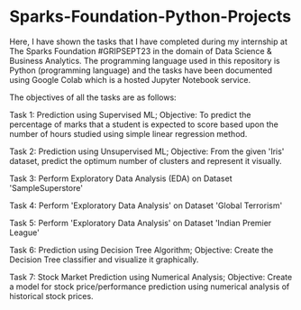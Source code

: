 # Sparks-Foundation-Python-Projects
Here, I have shown the tasks that I have completed during my internship at The Sparks Foundation #GRIPSEPT23 in the domain of Data Science & Business Analytics. The programming language used in this repository is Python (programming language) and the tasks have been documented using Google Colab which is a hosted Jupyter Notebook service.

The objectives of all the tasks are as follows:

Task 1: Prediction using Supervised ML;
Objective: To predict the percentage of marks that a student is expected to score based upon the number of hours studied using simple linear regression method.

Task 2: Prediction using Unsupervised ML;
Objective: From the given 'Iris' dataset, predict the optimum number of clusters and represent it visually.

Task 3: Perform Exploratory Data Analysis (EDA) on Dataset 'SampleSuperstore'

Task 4: Perform 'Exploratory Data Analysis' on Dataset 'Global Terrorism'

Task 5: Perform 'Exploratory Data Analysis' on Dataset 'Indian Premier League'

Task 6: Prediction using Decision Tree Algorithm;
Objective: Create the Decision Tree classifier and visualize it graphically.

Task 7: Stock Market Prediction using Numerical Analysis;
Objective: Create a model for stock price/performance prediction using numerical analysis of historical stock prices.
